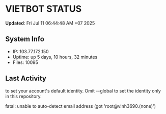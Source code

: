 # VIETBOT STATUS
**Updated**: Fri Jul 11 06:44:48 AM +07 2025

## System Info
- IP: 103.77.172.150
- Uptime: up 5 days, 10 hours, 32 minutes
- Files: 10095

## Last Activity

to set your account's default identity.
Omit --global to set the identity only in this repository.

fatal: unable to auto-detect email address (got 'root@vinh3690.(none)')
